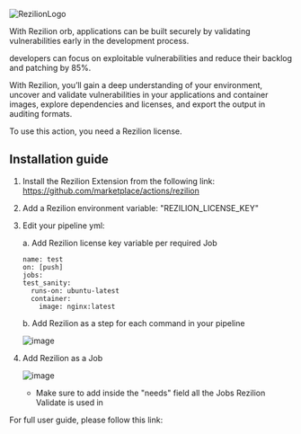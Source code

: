 ![RezilionLogo](https://user-images.githubusercontent.com/94110576/202431540-dfc99e77-69f4-4360-97db-b6bdc924455a.png)


With Rezilion orb, applications can be built securely by validating vulnerabilities early in the development process. 

developers can focus on exploitable vulnerabilities and reduce their backlog and patching by 85%. 

With Rezilion, you’ll gain a deep understanding of your environment, uncover and validate vulnerabilities in your applications and container images, 
explore dependencies and licenses, and export the output in auditing formats. 

To use this action, you need a Rezilion license.

## Installation guide
1. Install the Rezilion Extension from the following link: https://github.com/marketplace/actions/rezilion
2. Add a Rezilion environment variable:
"REZILION_LICENSE_KEY"
3. Edit your pipeline yml:

      a. Add Rezilion license key variable per required Job
      ```
      name: test
    on: [push]
    jobs:
      test_sanity:
        runs-on: ubuntu-latest
        container:
          image: nginx:latest
    ```

     b. Add Rezilion as a step for each command in your pipeline

     ![image](https://user-images.githubusercontent.com/94110576/210215925-e33e1193-fc82-4bc4-be34-32bc90858b3e.png)

4. Add Rezilion as a Job

    ![image](https://user-images.githubusercontent.com/94110576/210216072-aba96482-6943-4d96-be49-454b51b41d43.png)


    * Make sure to add inside the "needs" field all the Jobs Rezilion Validate is used in

For full user guide, please follow this link:
